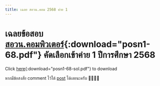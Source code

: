 ```yaml
---
title: เฉลย สอวน.คอม 2568 ค่าย 1
---
```


# เฉลยข้อสอบ [สอวน.คอมพิวเตอร์](../assets/posn1-68.pdf){:download="posn1-68.pdf"} คัดเลือกเข้าค่าย 1 ปีการศึกษา 2568


Click [here](../assets/posn1-68-sol.pdf){:download="posn1-68-sol.pdf"} to download
<object class="pdfshow" data="/assets/posn1-68-sol.pdf" type="application/pdf">
</object>

หากมีข้อสงสัย comment ไว้ใต้ [post](https://www.facebook.com/share/p/1Nbt3UyVQ2/) ได้เลยนะครับ 🙇‍♂️🙇‍♂️
